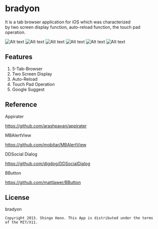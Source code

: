 bradyon
======================

It is a tab browser application for iOS which was characterized  
by two screen display function, auto-reload function, the touch pad operation.  

![Alt text](http://priolo.wktk.so/images/bradyon1.png)
![Alt text](http://priolo.wktk.so/images/bradyon3.png)
![Alt text](http://priolo.wktk.so/images/bradyon11.png)
![Alt text](http://priolo.wktk.so/images/bradyon12.png)
![Alt text](http://priolo.wktk.so/images/bradyon13.png)
![Alt text](http://priolo.wktk.so/images/bradyon14.png)


Features
------

1. 5-Tab-Browser
2. Two Screen Display
3. Auto-Reload
4. Touch Pad Operation
5. Google Suggest


Reference
------
Appirater


<https://github.com/arashpayan/appirater>


MBAlertView


<https://github.com/mobitar/MBAlertView>


DDSocial Dialog


<https://github.com/digdog/DDSocialDialog>


BButton


<https://github.com/mattlawer/BButton>



License
------

bradyon


`Copyright 2013. Shingo Hano. This App is distributed under the terms of the MIT/X11.`  
